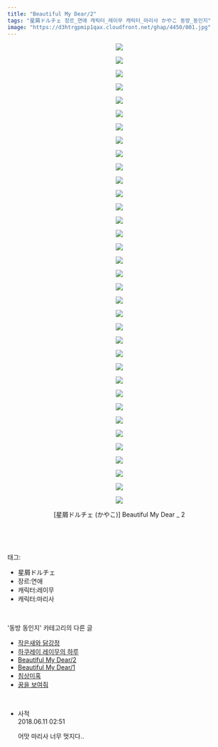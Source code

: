 ```yaml
---
title: "Beautiful My Dear/2"
tags: "星屑ドルチェ 장르_연애 캐릭터_레이무 캐릭터_마리사 かやこ 동방_동인지"
image: "https://d3htrgpmip1qax.cloudfront.net/ghap/4450/001.jpg"
---
```

<div class="article">
<p style="text-align: center; clear: none; float: none;"><img src="{{ site.imgserver5 }}/ghap/4450/001.jpg"/></p>
<p style="text-align: center; clear: none; float: none;"><img src="{{ site.imgserver5 }}/ghap/4450/002.jpg"/></p>
<p style="text-align: center; clear: none; float: none;"><img src="{{ site.imgserver5 }}/ghap/4450/003.jpg"/></p>
<p style="text-align: center; clear: none; float: none;"><img src="{{ site.imgserver5 }}/ghap/4450/004.jpg"/></p>
<p style="text-align: center; clear: none; float: none;"><img src="{{ site.imgserver5 }}/ghap/4450/005.jpg"/></p>
<p style="text-align: center; clear: none; float: none;"><img src="{{ site.imgserver5 }}/ghap/4450/006.jpg"/></p>
<p style="text-align: center; clear: none; float: none;"><img src="{{ site.imgserver5 }}/ghap/4450/007.jpg"/></p>
<p style="text-align: center; clear: none; float: none;"><img src="{{ site.imgserver5 }}/ghap/4450/008.jpg"/></p>
<p style="text-align: center; clear: none; float: none;"><img src="{{ site.imgserver5 }}/ghap/4450/009.jpg"/></p>
<p style="text-align: center; clear: none; float: none;"><img src="{{ site.imgserver5 }}/ghap/4450/010.jpg"/></p>
<p style="text-align: center; clear: none; float: none;"><img src="{{ site.imgserver5 }}/ghap/4450/011.jpg"/></p>
<p style="text-align: center; clear: none; float: none;"><img src="{{ site.imgserver5 }}/ghap/4450/012.jpg"/></p>
<p style="text-align: center; clear: none; float: none;"><img src="{{ site.imgserver5 }}/ghap/4450/013.jpg"/></p>
<p style="text-align: center; clear: none; float: none;"><img src="{{ site.imgserver5 }}/ghap/4450/014.jpg"/></p>
<p style="text-align: center; clear: none; float: none;"><img src="{{ site.imgserver5 }}/ghap/4450/015.jpg"/></p>
<p style="text-align: center; clear: none; float: none;"><img src="{{ site.imgserver5 }}/ghap/4450/016.jpg"/></p>
<p style="text-align: center; clear: none; float: none;"><img src="{{ site.imgserver5 }}/ghap/4450/017.jpg"/></p>
<p style="text-align: center; clear: none; float: none;"><img src="{{ site.imgserver5 }}/ghap/4450/018.jpg"/></p>
<p style="text-align: center; clear: none; float: none;"><img src="{{ site.imgserver5 }}/ghap/4450/019.jpg"/></p>
<p style="text-align: center; clear: none; float: none;"><img src="{{ site.imgserver5 }}/ghap/4450/020.jpg"/></p>
<p style="text-align: center; clear: none; float: none;"><img src="{{ site.imgserver5 }}/ghap/4450/021.jpg"/></p>
<p style="text-align: center; clear: none; float: none;"><img src="{{ site.imgserver5 }}/ghap/4450/022.jpg"/></p>
<p style="text-align: center; clear: none; float: none;"><img src="{{ site.imgserver5 }}/ghap/4450/023.jpg"/></p>
<p style="text-align: center; clear: none; float: none;"><img src="{{ site.imgserver5 }}/ghap/4450/024.jpg"/></p>
<p style="text-align: center; clear: none; float: none;"><img src="{{ site.imgserver5 }}/ghap/4450/025.jpg"/></p>
<p style="text-align: center; clear: none; float: none;"><img src="{{ site.imgserver5 }}/ghap/4450/026.jpg"/></p>
<p style="text-align: center; clear: none; float: none;"><img src="{{ site.imgserver5 }}/ghap/4450/027.jpg"/></p>
<p style="text-align: center; clear: none; float: none;"><img src="{{ site.imgserver5 }}/ghap/4450/028.jpg"/></p>
<p style="text-align: center; clear: none; float: none;"><img src="{{ site.imgserver5 }}/ghap/4450/029.jpg"/></p>
<p style="text-align: center; clear: none; float: none;"><img src="{{ site.imgserver5 }}/ghap/4450/030.jpg"/></p>
<p style="text-align: center; clear: none; float: none;"><img src="{{ site.imgserver5 }}/ghap/4450/031.jpg"/></p>
<p style="text-align: center; clear: none; float: none;"><img src="{{ site.imgserver5 }}/ghap/4450/032.jpg"/></p>
<p style="text-align: center; clear: none; float: none;"><img src="{{ site.imgserver5 }}/ghap/4450/033.jpg"/></p>
<p style="text-align: center; clear: none; float: none;"><img src="{{ site.imgserver5 }}/ghap/4450/034.jpg"/></p>
<p style="text-align: center; clear: none; float: none;"><img src="{{ site.imgserver5 }}/ghap/4450/035.jpg"/></p>
<p style="text-align: center; clear: none; float: none;">[星屑ドルチェ (かやこ)] Beautiful My Dear _ 2</p>
<p><br/></p>
</div><br/>
<div class="tagTrail">
<p>태그: </p>
<ul>
<li>星屑ドルチェ</li>
<li>장르:연애</li>
<li>캐릭터:레이무</li>
<li>캐릭터:마리사</li>
</ul>
</div><br/>
<div class="another">
<p>'동방 동인지' 카테고리의 다른 글</p>
<ul>
<li><a href="/ghap_4452">작은새와 닭강정</a></li>
<li><a href="/ghap_4451">하쿠레이 레이무의 하루</a></li>
<li><a href="/ghap_4450">Beautiful My Dear/2</a></li>
<li><a href="/ghap_4449">Beautiful My Dear/1</a></li>
<li><a href="/ghap_4448">침상미혹</a></li>
<li><a href="/ghap_4447">꿈을 보여줘</a></li>
</ul>
</div><br/>
<div class="cb_module cb_fluid">
<div class="cb_wrt cb_profile">
<div class="comment">
<ul>
<li class="cb_thumb_off" id="comment15269137">
<div class="cb_comment_area">
<div class="cb_info_area">
<div class="cb_section">
<span class="cb_nick_name">사적</span>
</div>
<div class="cb_section">
<span class="cb_date">2018.06.11 02:51 </span>
</div>
</div>
<div class="cb_dsc_comment">
<p class="cb_dsc">
											어맛 마리사 너무 멋지다..
										</p>
</div>
</div></li>
</ul>
</div>
</div><!-- commentList close -->
</div><br/>

